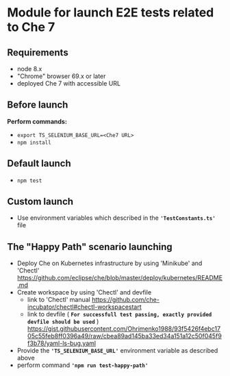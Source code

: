 
# Module for launch E2E tests related to Che 7

## Requirements

- node 8.x
- "Chrome" browser 69.x or later
- deployed Che 7 with accessible URL

## Before launch

**Perform commands:**

- ```export TS_SELENIUM_BASE_URL=<Che7 URL>```
- ```npm install```

## Default launch

- ```npm test```

## Custom launch

- Use environment variables which described in the **```'TestConstants.ts'```** file

## The "Happy Path" scenario launching

- Deploy Che on Kubernetes infrastructure by using 'Minikube' and 'Chectl' <https://github.com/eclipse/che/blob/master/deploy/kubernetes/README.md>
- Create workspace by using 'Chectl' and devfile
  - link to 'Chectl' manual <https://github.com/che-incubator/chectl#chectl-workspacestart>
  - link to devfile ( **```For successfull test passing, exactly provided devfile should be used```** )
    <https://gist.githubusercontent.com/Ohrimenko1988/93f5426f4ebc1705c55feb8ff0396a49/raw/cbea89ad145ba33ed34a151a12c50f045f9f3b78/yaml-ls-bug.yaml>
- Provide the **```'TS_SELENIUM_BASE_URL'```** environment variable as described above
- perform command **```'npm run test-happy-path'```**
